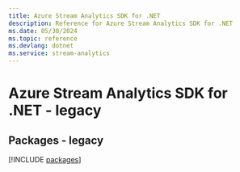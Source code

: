 ```yaml
---
title: Azure Stream Analytics SDK for .NET
description: Reference for Azure Stream Analytics SDK for .NET
ms.date: 05/30/2024
ms.topic: reference
ms.devlang: dotnet
ms.service: stream-analytics
---
```

# Azure Stream Analytics SDK for .NET - legacy
## Packages - legacy
[!INCLUDE [packages](stream-analytics-index.md)]